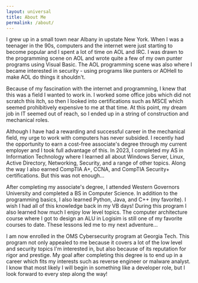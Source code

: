 ```yaml
---
layout: universal
title: About Me
permalink: /about/
---
```


<p>I grew up in a small town near Albany in upstate New York. When I was a teenager in the 90s, computers and the internet were just starting to become popular and I spent a lot of time on AOL and IRC. I was drawn to the programming scene on AOL and wrote quite a few of my own punter programs using Visual Basic. The AOL programming scene was also where I became interested in security - using programs like punters or AOHell to make AOL do things it shouldn't.</p>

<p>Because of my fascination with the internet and programming, I knew that this was a field I wanted to work in. I worked some office jobs which did not scratch this itch, so then I looked into certifications such as MSCE which seemed prohibitively expensive to me at that time. At this point, my dream job in IT seemed out of reach, so I ended up in a string of construction and mechanical roles.</p>

<p>Although I have had a rewarding and successful career in the mechanical field, my urge to work with computers has never subsided. I recently had the opportunity to earn a cost-free associate's degree through my current employer and I took full advantage of this. In 2023, I completed my AS in Information Technology where I learned all about Windows Server, Linux, Active Directory, Networking, Security, and a range of other topics. Along the way I also earned CompTIA A+, CCNA, and CompTIA Security+ certifications. But this was not enough...</p> 

<p>After completing my associate's degree, I attended Western Governors University and completed a BS in Computer Science. In addition to the programming basics, I also learned Python, Java, and C++ (my favorite). I wish I had all of this knowledge back in my VB days! During this program I also learned how much I enjoy low level topics. The computer architecture course where I got to design an ALU in Logisim is still one of my favorite courses to date. These lessons led me to my next adventure...</p>

<p>I am now enrolled in the OMS Cybersecurity program at Georgia Tech. This program not only appealed to me because it covers a lot of the low level and security topics I'm interested in, but also because of its reputation for rigor and prestige. My goal after completing this degree is to end up in a career which fits my interests such as reverse engineer or malware analyst. I know that most likely I will begin in something like a developer role, but I look forward to every step along the way!</p>